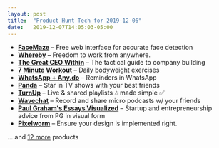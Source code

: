 ```yaml
---
layout: post
title:  "Product Hunt Tech for 2019-12-06"
date:   2019-12-07T14:05:03-05:00
---
```


* **[FaceMaze](https://www.producthunt.com/posts/facemaze?utm_campaign=producthunt-api&utm_medium=api&utm_source=Application%3A+Daily+Digest+RSS+%28ID%3A+3202%29)** – Free web interface for accurate face detection
* **[Whereby](https://www.producthunt.com/posts/whereby-2?utm_campaign=producthunt-api&utm_medium=api&utm_source=Application%3A+Daily+Digest+RSS+%28ID%3A+3202%29)** – Freedom to work from anywhere.
* **[The Great CEO Within](https://www.producthunt.com/posts/the-great-ceo-within?utm_campaign=producthunt-api&utm_medium=api&utm_source=Application%3A+Daily+Digest+RSS+%28ID%3A+3202%29)** – The tactical guide to company building
* **[7 Minute Workout](https://www.producthunt.com/posts/7-minute-workout-3?utm_campaign=producthunt-api&utm_medium=api&utm_source=Application%3A+Daily+Digest+RSS+%28ID%3A+3202%29)** – Daily bodyweight exercises
* **[WhatsApp + Any.do](https://www.producthunt.com/posts/whatsapp-any-do?utm_campaign=producthunt-api&utm_medium=api&utm_source=Application%3A+Daily+Digest+RSS+%28ID%3A+3202%29)** – Reminders in WhatsApp
* **[Panda](https://www.producthunt.com/posts/panda-148388c9-edaa-4306-8aaa-cb36c092ea91?utm_campaign=producthunt-api&utm_medium=api&utm_source=Application%3A+Daily+Digest+RSS+%28ID%3A+3202%29)** – Star in TV shows with your best friends
* **[TurnUp](https://www.producthunt.com/posts/turnup?utm_campaign=producthunt-api&utm_medium=api&utm_source=Application%3A+Daily+Digest+RSS+%28ID%3A+3202%29)** – Live & shared playlists 🎶 made simple ✅
* **[Wavechat](https://www.producthunt.com/posts/wavechat-2?utm_campaign=producthunt-api&utm_medium=api&utm_source=Application%3A+Daily+Digest+RSS+%28ID%3A+3202%29)** – Record and share micro podcasts w/ your friends
* **[Paul Graham's Essays Visualized](https://www.producthunt.com/posts/paul-graham-s-essays-visualized?utm_campaign=producthunt-api&utm_medium=api&utm_source=Application%3A+Daily+Digest+RSS+%28ID%3A+3202%29)** – Startup and entrepreneurship advice from PG in visual form
* **[Pixelworm](https://www.producthunt.com/posts/pixelworm?utm_campaign=producthunt-api&utm_medium=api&utm_source=Application%3A+Daily+Digest+RSS+%28ID%3A+3202%29)** – Ensure your design is implemented right.

… and [12 more](https://www.producthunt.com/tech) products